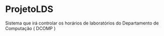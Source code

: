# ProjetoLDS
Sistema que irá controlar os horários de laboratórios do Departamento de Computação ( DCOMP )
